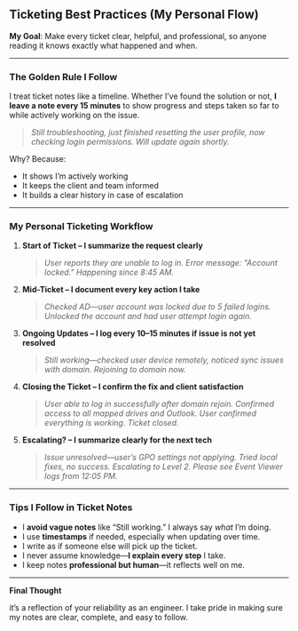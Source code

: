 ##  Ticketing Best Practices (My Personal Flow)

**My Goal**: Make every ticket clear, helpful, and professional, so anyone reading it knows exactly what happened and when.

---

### The Golden Rule I Follow

I treat ticket notes like a timeline. Whether I’ve found the solution or not, **I leave a note every 15 minutes** to show progress and steps taken so far to while actively working on the issue.

> *Still troubleshooting, just finished resetting the user profile, now checking login permissions. Will update again shortly.*

Why? Because:

- It shows I’m actively working
- It keeps the client and team informed
- It builds a clear history in case of escalation

---
### My Personal Ticketing Workflow

1. **Start of Ticket – I summarize the request clearly**

   > *User reports they are unable to log in. Error message: "Account locked." Happening since 8:45 AM.*

2. **Mid-Ticket – I document every key action I take**

   > *Checked AD—user account was locked due to 5 failed logins. Unlocked the account and had user attempt login again.*

3. **Ongoing Updates – I log every 10–15 minutes if issue is not yet resolved**

   > *Still working—checked user device remotely, noticed sync issues with domain. Rejoining to domain now.*

4. **Closing the Ticket – I confirm the fix and client satisfaction**

   > *User able to log in successfully after domain rejoin. Confirmed access to all mapped drives and Outlook. User confirmed everything is working. Ticket closed.*

5. **Escalating? – I summarize clearly for the next tech**

   > *Issue unresolved—user’s GPO settings not applying. Tried local fixes, no success. Escalating to Level 2. Please see Event Viewer logs from 12:05 PM.*

---

### Tips I Follow in Ticket Notes

- I **avoid vague notes** like “Still working.” I always say *what* I’m doing.
- I use **timestamps** if needed, especially when updating over time.
- I write as if someone else will pick up the ticket.
- I never assume knowledge—**I explain every step** I take.
- I keep notes **professional but human**—it reflects well on me.

---

**Final Thought**

it’s a reflection of your reliability as an engineer. I take pride in making sure my notes are clear, complete, and easy to follow.


